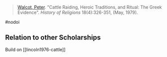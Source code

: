 > [Walcot, Peter](walcot.md). "Cattle Raiding, Heroic Traditions, and Ritual: The Greek Evidence". *History of Religions* 18(4):326-351, (May, 1979).

#nodoi 


## Relation to other Scholarships
Build on [[lincoln1976-cattle]]
